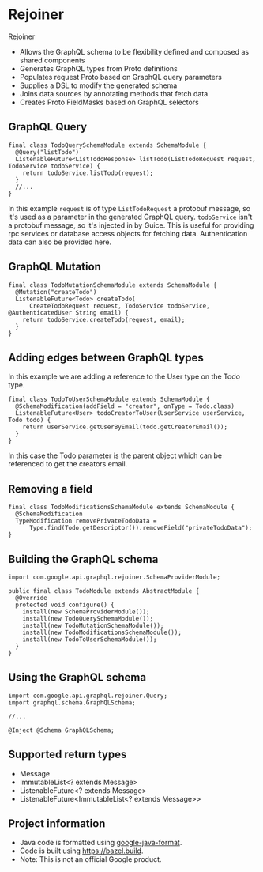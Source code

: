 # Rejoiner

Rejoiner
 - Allows the GraphQL schema to be flexibility defined and composed as shared components
 - Generates GraphQL types from Proto definitions
 - Populates request Proto based on GraphQL query parameters
 - Supplies a DSL to modify the generated schema
 - Joins data sources by annotating methods that fetch data
 - Creates Proto FieldMasks based on GraphQL selectors


## GraphQL Query

```
final class TodoQuerySchemaModule extends SchemaModule {
  @Query("listTodo")
  ListenableFuture<ListTodoResponse> listTodo(ListTodoRequest request, TodoService todoService) {
    return todoService.listTodo(request);
  }
  //...
}
```

In this example `request` is of type `ListTodoRequest` a protobuf message, so
it's used as a parameter in the generated GraphQL query. `todoService` isn't a
protobuf message, so it's injected in by Guice. This is useful for providing
rpc services or database access objects for fetching data. Authentication data
can also be provided here.

## GraphQL Mutation

```
final class TodoMutationSchemaModule extends SchemaModule {
  @Mutation("createTodo")
  ListenableFuture<Todo> createTodo(
      CreateTodoRequest request, TodoService todoService, @AuthenticatedUser String email) {
    return todoService.createTodo(request, email);
  }
}
```

## Adding edges between GraphQL types

In this example we are adding a reference to the User type on the Todo type.
```
final class TodoToUserSchemaModule extends SchemaModule {
  @SchemaModification(addField = "creator", onType = Todo.class)
  ListenableFuture<User> todoCreatorToUser(UserService userService, Todo todo) {
    return userService.getUserByEmail(todo.getCreatorEmail());
  }
}
```
In this case the Todo parameter is the parent object which can be referenced to
get the creators email.

## Removing a field

```
final class TodoModificationsSchemaModule extends SchemaModule {
  @SchemaModification
  TypeModification removePrivateTodoData =
      Type.find(Todo.getDescriptor()).removeField("privateTodoData");
}
```

## Building the GraphQL schema
```
import com.google.api.graphql.rejoiner.SchemaProviderModule;

public final class TodoModule extends AbstractModule {
  @Override
  protected void configure() {
    install(new SchemaProviderModule());
    install(new TodoQuerySchemaModule());
    install(new TodoMutationSchemaModule());
    install(new TodoModificationsSchemaModule());
    install(new TodoToUserSchemaModule());
  }
}
```

## Using the GraphQL schema

```
import com.google.api.graphql.rejoiner.Query;
import graphql.schema.GraphQLSchema;

//...

@Inject @Schema GraphQLSchema;

```

## Supported return types

 - Message
 - ImmutableList<? extends Message>
 - ListenableFuture<? extends Message>
 - ListenableFuture<ImmutableList<? extends Message>>

## Project information

 - Java code is formatted using [google-java-format](https://github.com/google/google-java-format).
 - Code is built using https://bazel.build.
 - Note: This is not an official Google product.
